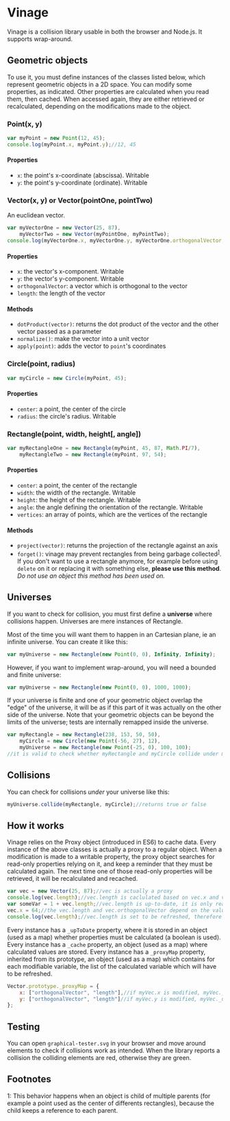 # Vinage

Vinage is a collision library usable in both the browser and Node.js. It supports wrap-around.

## Geometric objects
To use it, you must define instances of the classes listed below, which represent geometric objects in a 2D space.
You can modify some properties, as indicated. Other properties are calculated when you read them, then cached. When accessed again, they are either retrieved or recalculated, depending on the modifications made to the object.

### Point(x, y)
```JavaScript
var myPoint = new Point(12, 45);
console.log(myPoint.x, myPoint.y);//12, 45
```
#### Properties
* `x`: the point's x-coordinate (abscissa). Writable
* `y`: the point's y-coordinate (ordinate). Writable


### Vector(x, y) or Vector(pointOne, pointTwo)
An euclidean vector.
```JavaScript
var myVectorOne = new Vector(25, 87),
	myVectorTwo = new Vector(myPointOne, myPointTwo);
console.log(myVectorOne.x, myVectorOne.y, myVectorOne.orthogonalVector, myVectorOne.length);//25, 87, Vector, 90.52071586106685
```
#### Properties
* `x`: the vector's x-component. Writable
* `y`: the vector's y-component. Writable
* `orthogonalVector`: a vector which is orthogonal to the vector
* `length`: the length of the vector

#### Methods
* `dotProduct(vector)`: returns the dot product of the vector and the other vector passed as a parameter
* `normalize()`: make the vector into a unit vector
* `apply(point)`: adds the vector to `point`'s coordinates


### Circle(point, radius)
```JavaScript
var myCircle = new Circle(myPoint, 45);
```
#### Properties
* `center`: a point, the center of the circle
* `radius`: the circle's radius. Writable


### Rectangle(point, width, height[, angle])
```JavaScript
var myRectangleOne = new Rectangle(myPoint, 45, 87, Math.PI/7),
	myRectangleTwo = new Rectangle(myPoint, 97, 54);
```
#### Properties
* `center`: a point, the center of the rectangle
* `width`: the width of the rectangle. Writable
* `height`: the height of the rectangle. Writable
* `angle`: the angle defining the orientation of the rectangle. Writable
* `vertices`: an array of points, which are the vertices of the rectangle

#### Methods
* `project(vector)`: returns the projection of the rectangle against an axis
* `forget()`: vinage may prevent rectangles from being garbage collected<sup>[1](#footnote1)</sup>. If you don't want to use a rectangle anymore, for example before using `delete` on it or replacing it with something else, **please use this method**. *Do not use an object this method has been used on.*


## Universes
If you want to check for collision, you must first define a **universe** where collisions happen. Universes are mere instances of Rectangle.

Most of the time you will want them to happen in an Cartesian plane, ie an infinite universe. You can create it like this:
```JavaScript
var myUniverse = new Rectangle(new Point(0, 0), Infinity, Infinity);
```

However, if you want to implement wrap-around, you will need a bounded and finite universe:
```JavaScript
var myUniverse = new Rectangle(new Point(0, 0), 1000, 1000);
```
If your universe is finite and one of your geometric object overlap the "edge" of the universe, it will be as if this part of it was actually on the other side of the universe.
Note that your geometric objects can be beyond the limits of the universe; tests are internally remapped inside the universe.
```JavaScript
var myRectangle = new Rectangle(238, 153, 50, 50),
	myCircle = new Circle(new Point(-56, 27), 12),
	myUniverse = new Rectangle(new Point(-25, 0), 100, 100);
//it is valid to check whether myRectangle and myCircle collide under myUniverse
```


## Collisions
You can check for collisions *under* your universe like this:
```JavaScript
myUniverse.collide(myRectangle, myCircle);//returns true or false
```


## How it works
Vinage relies on the Proxy object (introduced in ES6) to cache data. Every instance of the above classes is actually a proxy to a regular object.
When a modification is made to a writable property, the proxy object searches for read-only properties relying on it, and keep a reminder that they must be calculated again. The next time one of those read-only properties will be retrieved, it will be recalculated and recached.
```JavaScript
var vec = new Vector(25, 87);//vec is actually a proxy
console.log(vec.length);//vec.length is caclulated based on vec.x and vec.y, then stored, and finally returned.
var someVar = 1 + vec.length;//vec.length is up-to-date, it is only read from the cache
vec.x = 64;//the vec.length and vec.orthogonalVector depend on the value of vec.x, they are both set to be refreshed
console.log(vec.length);//vec.length is set to be refreshed, therefore it is recaculated, then stored, and finally returned
```

Every instance has a `_upToDate` property, where it is stored in an object (used as a map) whether properties must be calculated (a boolean is used).
Every instance has a `_cache` property, an object (used as a map) where calculated values are stored.
Every instance has a `_proxyMap` property, inherited from its prototype, an object (used as a map) which contains for each modifiable variable, the list of the calculated variable which will have to be refreshed.
```JavaScript
Vector.prototype._proxyMap = {
	x: ["orthogonalVector", "length"],//if myVec.x is modified, myVec._upToDate.orthogonalVector and myVec._upToDate.length will both be set to false
	y: ["orthogonalVector", "length"]//if myVec.y is modified, myVec._upToDate.orthogonalVector and myVec._upToDate.length will both be set to false
};
```


## Testing
You can open `graphical-tester.svg` in your browser and move around elements to check if collisions work as intended.
When the library reports a collision the colliding elements are red, otherwise they are green.


## Footnotes
<a id="footnote1">1</a>: This behavior happens when an object is child of multiple parents (for example a point used as the center of differents rectangles), because the child keeps a reference to each parent.

